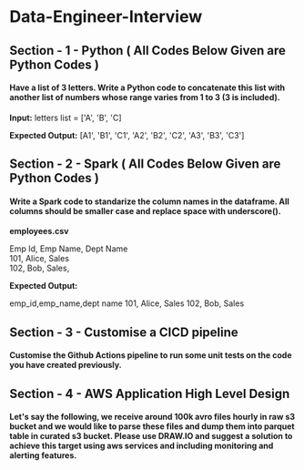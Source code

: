 # Data-Engineer-Interview



Section - 1 - Python ( All Codes Below Given are Python Codes )
-------------------------

#### Have a list of 3 letters. Write a Python code to concatenate this list with another list of numbers whose range varies from 1 to 3 (3 is included).

**Input:** letters list = ['A', 'B', 'C]

**Expected Output:** [A1', 'B1', 'C1', 'A2', 'B2', 'C2', 'A3', 'B3', 'C3']



Section - 2 - Spark ( All Codes Below Given are Python Codes )
-------------------------

#### Write a Spark code to standarize the column names in the dataframe. All columns should be smaller case and replace space with underscore().

**employees.csv**

Emp Id, Emp Name, Dept Name <br />
101, Alice, Sales <br />
102, Bob, Sales, <br />


**Expected Output:**

emp_id,emp_name,dept name
101, Alice, Sales
102, Bob, Sales



Section - 3 - Customise a CICD pipeline 
-------------------------

#### Customise the Github Actions pipeline to run some unit tests on the code you have created previously.



Section - 4 - AWS Application High Level Design 
-------------------------
#### Let's say the following, we receive around 100k avro files hourly in raw s3 bucket and we would like to parse these files and dump them into parquet table in curated s3 bucket. Please use DRAW.IO and suggest a solution to achieve this target using aws services and including monitoring and alerting features. 
